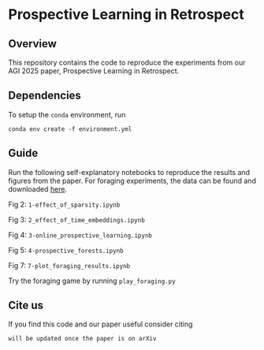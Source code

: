 # Prospective Learning in Retrospect

## Overview

This repository contains the code to reproduce the experiments from our AGI 2025 paper, Prospective Learning in Retrospect.

## Dependencies

To setup the `conda` environment, run
```
conda env create -f environment.yml
```

## Guide

Run the following self-explanatory notebooks to reproduce the results and figures from the paper. For foraging experiments, the data can be found and downloaded [here](https://drive.google.com/drive/folders/1fT0CkWE2sdCR9EDXew9xB76BoqRuO0Gt?usp=drive_link).

Fig 2: `1-effect_of_sparsity.ipynb`

Fig 3: `2_effect_of_time_embeddings.ipynb`

Fig 4: `3-online_prospective_learning.ipynb`

Fig 5: `4-prospective_forests.ipynb`

Fig 7: `7-plot_foraging_results.ipynb`

Try the foraging game by running ```play_foraging.py```

## Cite us

If you find this code and our paper useful consider citing

```
will be updated once the paper is on arXiv
```

